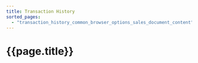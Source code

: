 ```yaml
---
title: Transaction History
sorted_pages:
  - "transaction_history_common_browser_options_sales_document_content"
---
```

# {{page.title}}
